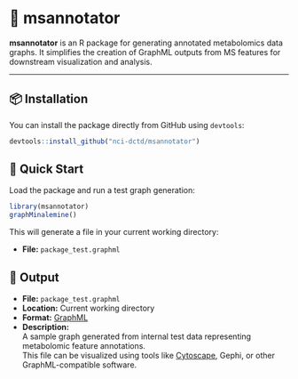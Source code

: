 # 🧪 msannotator

**msannotator** is an R package for generating annotated metabolomics data graphs. It simplifies the creation of GraphML outputs from MS features for downstream visualization and analysis.

---

## 📦 Installation

You can install the package directly from GitHub using `devtools`:

```r
devtools::install_github("nci-dctd/msannotator")
```

## 🚀 Quick Start

Load the package and run a test graph generation:

```r
library(msannotator)
graphMinalemine()
```

This will generate a file in your current working directory:

- **File:** `package_test.graphml`

## 📁 Output

- **File:** `package_test.graphml`  
- **Location:** Current working directory  
- **Format:** [GraphML](https://en.wikipedia.org/wiki/GraphML)  
- **Description:**  
  A sample graph generated from internal test data representing metabolomic feature annotations.  
  This file can be visualized using tools like [Cytoscape](https://cytoscape.org/), Gephi, or other GraphML-compatible software.
